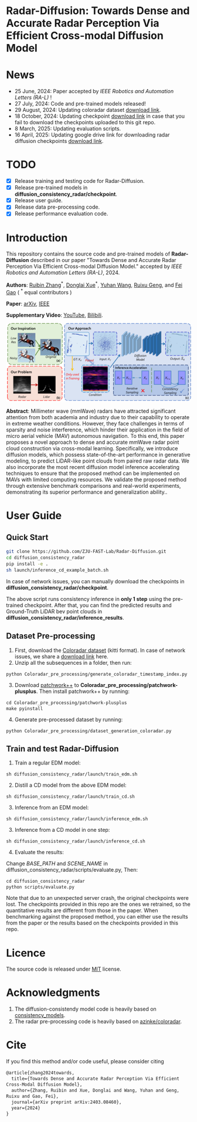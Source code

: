 # Radar-Diffusion: Towards Dense and Accurate Radar Perception Via Efficient Cross-modal Diffusion Model
# News
- 25 June, 2024: Paper accepted by  _IEEE Robotics and Automation Letters (RA-L)_ !
- 27 July, 2024: Code and pre-trained models released!
- 29 August, 2024: Updating coloradar dataset [download link](http://zjufast.tpddns.cn:9110/share.cgi?ssid=a6d37f7f87af4590aaeb345ac9db2346).
- 18 October, 2024: Updating checkpoint [download link](http://zjufast.tpddns.cn:9110/share.cgi?ssid=a54ee5a706754b1c9cfb0e4a752180fc) in case that you fail to download the checkpoints uploaded to this git repo.  
- 8 March, 2025: Updating evaluation scripts.
- 16 April, 2025: Updating google drive link for downloading radar diffusion checkpoints [download link](https://drive.google.com/drive/folders/1xRnR3ED-hOHMdpfS8XIQYtJirp7ZizTE?usp=drive_link).
  
# TODO
- [x] Release training and testing code for Radar-Diffusion.
- [x] Release pre-trained models in **diffusion_consistency_radar/checkpoint**.
- [x] Release user guide. 
- [x] Release data pre-processing code.
- [x] Release performance evaluation code.

# Introduction

This repository contains the source code and pre-trained models of **Radar-Diffusion** described in our paper "Towards Dense and Accurate Radar Perception Via Efficient Cross-modal Diffusion Model." accepted by  _IEEE Robotics and Automation Letters (RA-L)_, 2024.

__Authors__: [Ruibin Zhang](https://github.com/RoboticsZhang)<sup>\*</sup>, [Donglai Xue](https://github.com/dungloi)<sup>\*</sup>, [Yuhan Wang](https://github.com/johannwyh), [Ruixu Geng](https://github.com/ruixv), and [Fei Gao](http://zju-fast.com/fei-gao/) ( <sup>\*</sup> equal contributors )

__Paper__: [arXiv](https://arxiv.org/abs/2403.08460), [IEEE](https://ieeexplore.ieee.org/document/10592769)

__Supplementary Video__: [YouTube](https://www.youtube.com/watch?v=Q3S-9w3dGV4&t=13s), [Bilibili](https://www.bilibili.com/video/BV1eK421b76M/?spm_id_from=333.337.search-card.all.click).

<a href="https://www.youtube.com/watch?v=Q3S-9w3dGV4&t=13s" target="blank">
  <p align="center">
    <img src="misc/topgraph.png" width="1000"/>
  </p>
</a>

__Abstract__: Millimeter wave (mmWave) radars have attracted significant attention from both academia and industry due to their capability to operate in extreme weather conditions. However, they face challenges in terms of sparsity and noise interference, which hinder their application in the field of
micro aerial vehicle (MAV) autonomous navigation. To this end, this paper proposes a novel approach to dense and accurate mmWave radar point cloud construction via cross-modal learning. Specifically, we introduce diffusion models, which possess state-of-the-art performance in generative modeling, to
predict LiDAR-like point clouds from paired raw radar data. We also incorporate the most recent diffusion model inference accelerating techniques to ensure that the proposed method can be implemented on MAVs with limited computing resources. We validate the proposed method through extensive benchmark comparisons and real-world experiments, demonstrating its superior performance and generalization ability..


# User Guide

## Quick Start
```sh
git clone https://github.com/ZJU-FAST-Lab/Radar-Diffusion.git
cd diffusion_consistency_radar
pip install -e .
sh launch/inference_cd_example_batch.sh
```
In case of network issues, you can manually download the checkpoints in **diffusion_consistency_radar/checkpoint**.

The above script runs consistency inference in **only 1 step** using the pre-trained checkpoint. After that, you can find the predicted results and Ground-Truth LiDAR bev point clouds in **diffusion_consistency_radar/inference_results**.

## Dataset Pre-processing
1. First, download the [Coloradar dataset](https://arpg.github.io/coloradar/) (kitti format).
   In case of network issues, we share a [download link](http://zjufast.tpddns.cn:9110/share.cgi?ssid=a6d37f7f87af4590aaeb345ac9db2346) here. 
2. Unzip all the subsequences in a folder, then run: 
```
python Coloradar_pre_processing/generate_coloradar_timestamp_index.py
```
3. Download [patchwork++](https://github.com/url-kaist/patchwork-plusplus.git) to **Coloradar_pre_processing/patchwork-plusplus**. Then install patchwork++ by running:
```
cd Coloradar_pre_processing/patchwork-plusplus
make pyinstall
``` 
4. Generate pre-processed dataset by running:
```
python Coloradar_pre_processing/dataset_generation_coloradar.py
``` 

## Train and test Radar-Diffusion
1. Train a regular EDM model:
```
sh diffusion_consistency_radar/launch/train_edm.sh 
``` 
2. Distill a CD model from the above EDM model:
```
sh diffusion_consistency_radar/launch/train_cd.sh 
``` 
3. Inference from an EDM model:
```
sh diffusion_consistency_radar/launch/inference_edm.sh
``` 
3. Inference from a CD model in one step:
```
sh diffusion_consistency_radar/launch/inference_cd.sh
``` 
4. Evaluate the results:

Change *BASE_PATH* and *SCENE_NAME*  in diffusion_consistency_radar/scripts/evaluate.py, Then:
```
cd diffusion_consistency_radar
python scripts/evaluate.py
``` 
Note that due to an unexpected server crash, the original checkpoints were lost. The checkpoints provided in this repo are the ones we retrained, so the quantitative results are different from those in the paper. When benchmarking against the proposed method, you can either use the results from the paper or the results based on the checkpoints provided in this repo.

# Licence
The source code is released under [MIT](https://en.wikipedia.org/wiki/MIT_License) license.

# Acknowledgments
1. The diffusion-consistendy model code is heavily based on [consistency_models](https://github.com/openai/consistency_models.git).
2. The radar pre-processing code is heavily based on [azinke/coloradar](https://github.com/azinke/coloradar).

# Cite
If you find this method and/or code useful, please consider citing
~~~
@article{zhang2024towards,
  title={Towards Dense and Accurate Radar Perception Via Efficient Cross-Modal Diffusion Model},
  author={Zhang, Ruibin and Xue, Donglai and Wang, Yuhan and Geng, Ruixu and Gao, Fei},
  journal={arXiv preprint arXiv:2403.08460},
  year={2024}
}
~~~

